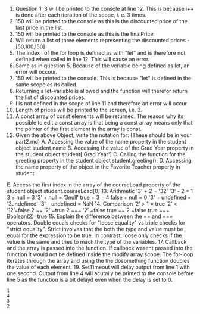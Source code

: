 1. Question 1: 3 will be printed to the console at line 12. This is because i++ is done after each iteration of the scope, i. e. 3 times.
2. 150 will be printed to the console as this is the discounted price of the last price in the list.
3. 150 will be printed to the console as this is the finalPrice
4. Will return a list of three elements representing the discounted prices - [50,100,150]
5. The index i of the for loop is defined as with "let" and is therefore not defined when called in line 12. This will cause an error.
6. Same as in question 5. Because of the veriable being defined as let, an error will occour.
7. 150 will be printed to the console. This is because "let" is defined in the same scope as its called. 
8. Returning a let-variable is allowed and the function will therefor return the list of discounted prices. 
9. I is not defined in the scope of line 11 and therefore an error will occur
10. Length of prices will be printed to the screen, i.e. 3.
11. A const array of const elements will be returned. The reason why its possible to edit a const array is that being a const array means only that the pointer of the first element in the array is const.
12. Given the above Object, write the notation for:  (These should be in your part2.md)
A. Accessing the value of the name property in the student object
student.name
B. Accessing the value of the Grad Year property in the student object
student['Grad Year']
C. Calling the function for the greeting property in the student object
student.greeting();
D. Accessing the name property of the object in the Favorite Teacher property in student

E. Access the first index in the array of the courseLoad property of the student object
student.courseLoad[0]
13. Arithmetic
'3' + 2 = '32'
'3' - 2 = 1
3 + null = 3
‘3’ + null = '3null'
true + 3 = 4
false + null = 0
'3' + undefined = '3undefined'
'3' - undefined = NaN
14. Comparison
‘2’ > 1 = true
‘2’ < ‘12’=false
2 == ‘2’ =true
2 === ‘2’ =false
true == 2 =false
true === Boolean(2)=true
15. Explain the difference between the == and === operators.
Double equals checks for "loose equality" vs triple checks for "strict equality". Strict involves that the both the type and value must be equal for the expression to be true. In contrast, loose only checks if the value is the same and tries to mach the type of the variables. 
17. Callback and the array is passed into the function. If callback wasent passed into the function it would not be defined inside the modify array scope. The for-loop iterates through the array and using the the dosomething function doubles the value of each element. 
19. SetTimeout will delay output from line 1 with one second. Output from line 4 will acutally be printed to the console before line 5 as the function is a bit delayd even when the delay is set to 0.
```
1
4
3
2
    
```